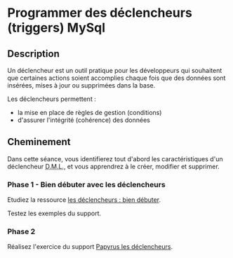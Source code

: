 # Programmer des déclencheurs (triggers) MySql

## Description

Un déclencheur est un outil pratique pour les développeurs qui souhaitent que certaines actions soient accomplies chaque fois que des données sont insérées, mises à jour ou supprimées dans la base.

Les déclencheurs permettent :

* la mise en place de règles de gestion (conditions)
* d'assurer l'intégrité (cohérence) des données

## Cheminement

Dans cette séance, vous identifierez tout d'abord les caractéristiques d'un déclencheur <abbr title="Data Manipulation Language">D.M.L.</abbr>, et vous apprendrez à le créer, modifier et supprimer.

### Phase 1 - Bien débuter avec les déclencheurs

Etudiez la ressource [les déclencheurs : bien débuter](declencheurs_phase1.html). 

Testez les exemples du support.

### Phase 2

Réalisez l'exercice du support [Papyrus les déclencheurs](declencheurs_phase2.html).
